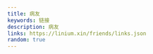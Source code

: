 ```yaml
---
title: 病友
keywords: 链接
description: 病友
links: https://linium.xin/friends/links.json
random: true
---
```


<YunLinks :links="frontmatter.links" :random="frontmatter.random" />
